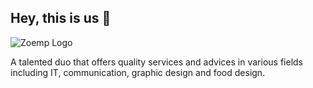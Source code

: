 ## Hey, this is us 👋

![Zoemp Logo](https://avatars.githubusercontent.com/u/104078977?s=400&u=e9d695be6416117f6882b2244a0be05c9d820f50&v=4)

A talented duo that offers quality services and advices in various fields including IT, communication, graphic design and food design.
